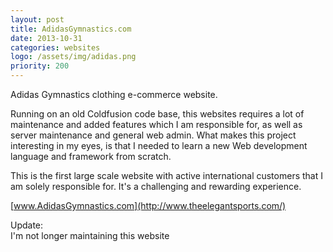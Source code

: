 ```yaml
---
layout: post
title: AdidasGymnastics.com
date: 2013-10-31
categories: websites
logo: /assets/img/adidas.png
priority: 200
---
```

Adidas Gymnastics clothing e-commerce website.

Running on an old Coldfusion code base, this websites requires a lot of maintenance and added features which I am responsible for, as well as server maintenance and general web admin. What makes this project interesting in my eyes, is that I needed to learn a new Web development language and framework from scratch.

This is the first large scale website with active international customers that I am solely responsible for. It's a challenging and rewarding experience.

[www.AdidasGymnastics.com](http://www.theelegantsports.com/)  


Update:  
I'm not longer maintaining this website

